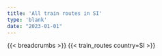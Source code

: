 ```yaml
---
title: 'All train routes in SI'
type: 'blank'
date: "2023-01-01"
---
```


{{< breadcrumbs >}}
{{< train_routes country=SI >}}
